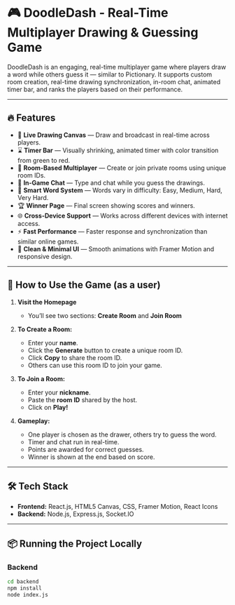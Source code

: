 # 🎮 DoodleDash - Real-Time Multiplayer Drawing & Guessing Game

DoodleDash is an engaging, real-time multiplayer game where players draw a word while others guess it — similar to Pictionary. It supports custom room creation, real-time drawing synchronization, in-room chat, animated timer bar, and ranks the players based on their performance.

---

## 🔥 Features

- 🎨 **Live Drawing Canvas** — Draw and broadcast in real-time across players.
- ⌛ **Timer Bar** — Visually shrinking, animated timer with color transition from green to red.
- 👥 **Room-Based Multiplayer** — Create or join private rooms using unique room IDs.
- 💬 **In-Game Chat** — Type and chat while you guess the drawings.
- 🧠 **Smart Word System** — Words vary in difficulty: Easy, Medium, Hard, Very Hard.
- 🏆 **Winner Page** — Final screen showing scores and winners.
- 🌐 **Cross-Device Support** — Works across different devices with internet access.
- ⚡ **Fast Performance** — Faster response and synchronization than similar online games.
- 🎯 **Clean & Minimal UI** — Smooth animations with Framer Motion and responsive design.

---

## 🚀 How to Use the Game (as a user)

1. **Visit the Homepage**
   - You’ll see two sections: **Create Room** and **Join Room**

2. **To Create a Room:**
   - Enter your **name**.
   - Click the **Generate** button to create a unique room ID.
   - Click **Copy** to share the room ID.
   - Others can use this room ID to join your game.

3. **To Join a Room:**
   - Enter your **nickname**.
   - Paste the **room ID** shared by the host.
   - Click on **Play!**

4. **Gameplay:**
   - One player is chosen as the drawer, others try to guess the word.
   - Timer and chat run in real-time.
   - Points are awarded for correct guesses.
   - Winner is shown at the end based on score.

---

## 🛠 Tech Stack

- **Frontend:** React.js, HTML5 Canvas, CSS, Framer Motion, React Icons
- **Backend:** Node.js, Express.js, Socket.IO

---

## 📦 Running the Project Locally

### Backend
```bash
cd backend
npm install
node index.js
